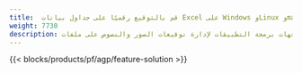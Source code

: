 ```yaml
---
title:  قم بالتوقيع رقميًا على جداول بيانات Excel على Windows وLinux وmacOS
weight: 7730
description: تطبيق مجاني وواجهات برمجة التطبيقات لإدارة توقيعات الصور والنصوص على ملفات XLS وXLSX وODS
---
```

{{< blocks/products/pf/agp/feature-solution >}} 

